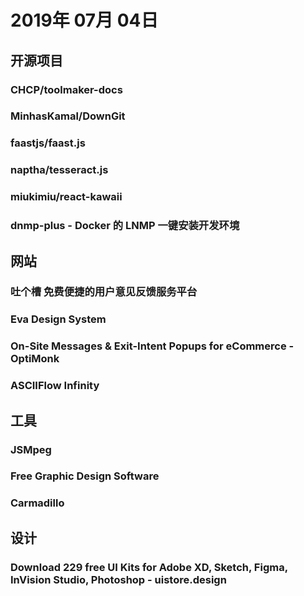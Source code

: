 # 2019年 07月 04日

## 开源项目

### CHCP/toolmaker-docs

<daily-item
  note="一款轻量级的软件开发生命周期管理 SaaS 平台"
  url="https://github.com/CHCP/toolmaker-docs"
  lang="other"
  watch="5"
  star="56"
  fork="12"/>

### MinhasKamal/DownGit

<daily-item
  note="为任何 GitHub 目录或文件，生成下载链接"
  url="https://github.com/MinhasKamal/DownGit"
  lang="JavaScript,HTML,CSS"
  watch="11"
  star="518"
  fork="100"
  :is-chinese="false"/>

### faastjs/faast.js

<daily-item
  note="封装 AWS Serverless 操作的 JS 库"
  url="https://github.com/faastjs/faast.js"
  lang="TypeScript,JavaScript,CSS"
  watch="12"
  star="1199"
  fork="24"
  :is-chinese="false"/>

### naptha/tesseract.js

<daily-item
  note="可以完成 62 种语言 OCR 的 JS 库"
  url="https://github.com/naptha/tesseract.js"
  lang="JavaScript,HTML"
  watch="428"
  star="16758"
  fork="1137"
  :is-chinese="false"/>

### miukimiu/react-kawaii

<daily-item
  note="React 卡通人脸库"
  url="https://github.com/miukimiu/react-kawaii"
  lang="JavaScript"
  watch="34"
  star="1973"
  fork="76"
  :is-chinese="false"/>

### dnmp-plus - Docker 的 LNMP 一键安装开发环境

<daily-item
  url="https://www.guanguans.cn/dnmp-plus/"/>

## 网站

### 吐个槽 免费便捷的用户意见反馈服务平台

<daily-item
  note="腾讯推出的工具，几行代码就可以为页面加入一个互动社区，可以接入应用程序、小程序、WEB、H5、微信公众号等各端"
  url="https://tucao.qq.com/"/>

### Eva Design System

<daily-item
  note="依靠深度学习实现的颜色生成器"
  url="https://colors.eva.design/?ref=producthunt"
  :is-chinese="false"/>

### On-Site Messages & Exit-Intent Popups for eCommerce - OptiMonk

<daily-item
  note="创建网站使用的对访问者友好的活动提示框"
  url="https://www.optimonk.com/?ref=producthunt"
  :is-chinese="false"/>

### ASCIIFlow Infinity

<daily-item
  url="http://asciiflow.com/"/>

## 工具

### JSMpeg

<daily-item
  note="MPEG1 视频和 MP2 音频的 JS 解码器，可以在浏览器进行视频和音频的解码和编码"
  url="https://jsmpeg.com/"
  :is-chinese="false"/>

### Free Graphic Design Software

<daily-item
  note="脱机工作并支持 .sketch 文件的原生 Windows 应用程序"
  url="https://icons8.com/lunacy?ref=producthunt"
  :is-chinese="false"/>

### Carmadillo

<daily-item
  note="从浏览器中找到，锁定和解锁您的汽车"
  url="https://carmadillo.io/?ref=producthunt"
  :is-chinese="false"/>

## 设计

### Download 229 free UI Kits for Adobe XD, Sketch, Figma, InVision Studio, Photoshop - uistore.design

<daily-item
  note="这个网站收集了 229 个免费且高质量的 UI Kits，涵盖了 Sketch、Adobe XD、Figma 等所有主流工具的源文件，包括 app、icon、landing page 等分类"
  url="https://www.uistore.design/"
  :is-chinese="false"/>

<daily-footer/>
